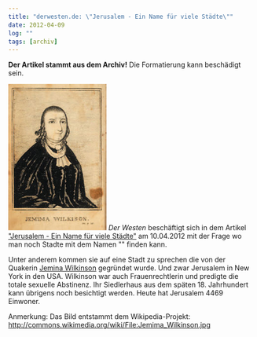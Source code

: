 ```yaml
---
title: "derwesten.de: \"Jerusalem - Ein Name für viele Städte\""
date: 2012-04-09
log: ""
tags: [archiv]
---
```

**Der Artikel stammt aus dem Archiv!** Die Formatierung kann beschädigt sein.

[![Jemima_Wilkinson.jpg](Jemima_Wilkinson.jpg)](http://commons.wikimedia.org/wiki/File:Jemima_Wilkinson.jpg)
<i>Der Westen</i> beschäftigt sich in dem Artikel <a href="http://www.derwesten.de/reise/jerusalem-ein-name-fuer-viele-staedte-id6529925.html">"Jerusalem - Ein Name für viele Städte"</a> am 10.04.2012 mit der Frage wo man noch Stadte mit dem Namen "" finden kann.
<!--break-->
Unter anderem kommen sie auf eine Stadt zu sprechen die von der Quakerin <a href="http://en.wikipedia.org/wiki/Jemima_Wilkinson"> Jemina Wilkinson</a> gegründet wurde. Und zwar Jerusalem in New York in den USA. Wilkinson war auch  Frauenrechtlerin und predigte die  totale sexuelle Abstinenz.  Ihr Siedlerhaus aus dem späten 18. Jahrhundert kann übrigens noch besichtigt werden. Heute hat  Jerusalem 4469 Einwoner.

Anmerkung: Das Bild entstammt dem Wikipedia-Projekt: http://commons.wikimedia.org/wiki/File:Jemima_Wilkinson.jpg
